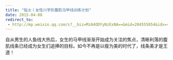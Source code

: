 ```yaml
---
title: "贴士丨女性川字形腹肌马甲线训练计划"
date: 2015-04-08
redirect_to:
 - http://mp.weixin.qq.com/s?__biz=MzA4ODYyNzExNA==&mid=204555854&idx=4&sn=4cdff3b8bb2a3e3455421ed3e42f3eee&scene=1&key=b2574200810f04e80cd50f80e748c0e80d00f38bd53fa1c3738881981c259a196acbf21f6b177029f38ac1b56e9d71f2&ascene=0&uin=NTI1OTI4MDU1&devicetype=iMac+MacBookPro5%2C5+OSX+OSX+10.10.2+build(14C1514)&version=11020012&pass_ticket=17gckPxhQpsXqI01BOL4B6RQZU4AQ9iqBLOWluM1ttFpYwSQds0k%2FxMjVrg2iuJ%2B
---
```


自从男生的人鱼线大热后，女生的马甲线渐渐开始成为关注的焦点，清晰利落的腹肌线条已经成为女生们追捧的目标。如今不再是以瘦为美的时代了，线条美才是王道！
